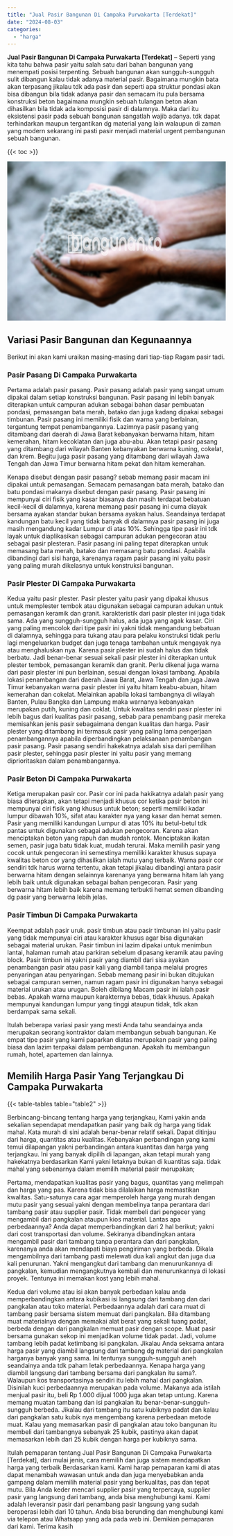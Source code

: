 ```yaml
---
title: "Jual Pasir Bangunan Di Campaka Purwakarta [Terdekat]"
date: "2024-08-03"
categories: 
  - "harga"
---
```


**Jual Pasir Bangunan Di Campaka Purwakarta \[Terdekat\]** – Seperti yang kita tahu bahwa pasir yaitu salah satu dari bahan bangunan yang menempati posisi terpenting. Sebuah bangunan akan sungguh-sungguh sulit dibangun kalau tidak adanya material pasir. Bagaimana mungkin bata akan terpasang jikalau tdk ada pasir dan seperti apa struktur pondasi akan bisa dibangun bila tidak adanya pasir dan semacam itu pula bersama konstruksi beton bagaimana mungkin sebuah tulangan beton akan dihasilkan bila tidak ada komposisi pasir di dalamnya. Maka dari itu eksistensi pasir pada sebuah bangunan sangatlah wajib adanya. tdk dapat terhindarkan maupun tergantikan dg material yang lain walaupun di zaman yang modern sekarang ini pasti pasir menjadi material urgent pembangunan sebuah bangunan.

{{< toc >}}

![Jual Pasir Bangunan Di Campaka Purwakarta [Terdekat]](/images/jual-pasir-bangunan-50.png)

## Variasi Pasir Bangunan dan Kegunaannya

Berikut ini akan kami uraikan masing-masing dari tiap-tiap Ragam pasir tadi.

### Pasir Pasang Di Campaka Purwakarta

Pertama adalah pasir pasang. Pasir pasang adalah pasir yang sangat umum dipakai dalam setiap konstruksi bangunan. Pasir pasang ini lebih banyak diterapkan untuk campuran adukan sebagai bahan dasar pembuatan pondasi, pemasangan bata merah, batako dan juga kadang dipakai sebagai timbunan. Pasir pasang ini memiliki fisik dan warna yang berlainan, tergantung tempat penambangannya. Lazimnya pasir pasang yang ditambang dari daerah di Jawa Barat kebanyakan berwarna hitam, hitam kemerahan, hitam kecoklatan dan juga abu-abu. Akan tetapi pasir pasang yang ditambang dari wilayah Banten kebanyakan berwarna kuning, cokelat, dan krem. Begitu juga pasir pasang yang ditambang dari wilayah Jawa Tengah dan Jawa Timur berwarna hitam pekat dan hitam kemerahan.

Kenapa disebut dengan pasir pasang? sebab memang pasir macam ini dipakai untuk pemasangan. Semacam pemasangan bata merah, batako dan batu pondasi makanya disebut dengan pasir pasang. Pasir pasang ini mempunyai ciri fisik yang kasar biasanya dan masih terdapat bebatuan kecil-kecil di dalamnya, karena memang pasir pasang ini cuma diayak bersama ayakan standar bukan bersama ayakan halus. Seandainya terdapat kandungan batu kecil yang tidak banyak di dalamnya pasir pasang ini juga masih mengandung kadar Lumpur di atas 10%. Sehingga tipe pasir ini tdk layak untuk diaplikasikan sebagai campuran adukan pengecoran atau sebagai pasir plesteran. Pasir pasang ini paling tepat diterapkan untuk memasang bata merah, batako dan memasang batu pondasi. Apabila dibandingi dari sisi harga, karenanya ragam pasir pasang ini yaitu pasir yang paling murah dikelasnya untuk konstruksi bangunan.

### Pasir Plester Di Campaka Purwakarta

Kedua yaitu pasir plester. Pasir plester yaitu pasir yang dipakai khusus untuk memplester tembok atau digunakan sebagai campuran adukan untuk pemasangan keramik dan granit. karakteristik dari pasir plester ini juga tidak sama. Ada yang sungguh-sungguh halus, ada juga yang agak kasar. Ciri yang paling mencolok dari tipe pasir ini yakni tidak mengandung bebatuan di dalamnya, sehingga para tukang atau para pelaku konstruksi tidak perlu lagi mengeluarkan budget dan juga tenaga tambahan untuk mengayak nya atau menghaluskan nya. Karena pasir plester ini sudah halus dan tidak berbatu. Jadi benar-benar sesuai sekali pasir plester ini diterapkan untuk plester tembok, pemasangan keramik dan granit. Perlu dikenal juga warna dari pasir plester ini pun berlainan, sesuai dengan lokasi tambang. Apabila lokasi penambangan dari daerah Jawa Barat, Jawa Tengah dan juga Jawa Timur kebanyakan warna pasir plester ini yaitu hitam keabu-abuan, hitam kemerahan dan cokelat. Melainkan apabila lokasi tambangnya di wilayah Banten, Pulau Bangka dan Lampung maka warnanya kebanyakan merupakan putih, kuning dan coklat. Untuk kwalitas sendiri pasir plester ini lebih bagus dari kualitas pasir pasang, sebab para penambang pasir mereka memisahkan jenis pasir sebagaimana dengan kualitas dan harga. Pasir plester yang ditambang ini termasuk pasir yang paling lama pengerjaan penambangannya apabila diperbandingkan pelaksanaan penambangan pasir pasang. Pasir pasang sendiri hakekatnya adalah sisa dari pemilihan pasir plester, sehingga pasir plester ini yaitu pasir yang memang diprioritaskan dalam penambangannya.

### Pasir Beton Di Campaka Purwakarta

Ketiga merupakan pasir cor. Pasir cor ini pada hakikatnya adalah pasir yang biasa diterapkan, akan tetapi menjadi khusus cor ketika pasir beton ini mempunyai ciri fisik yang khusus untuk beton; seperti memiliki kadar lumpur dibawah 10%, sifat atau karakter nya yang kasar dan hemat semen. Pasir yang memiliki kandungan Lumpur di atas 10% itu betul-betul tdk pantas untuk digunakan sebagai adukan pengecoran. Karena akan menciptakan beton yang rapuh dan mudah rontok. Menciptakan ikatan semen, pasir juga batu tidak kuat, mudah terurai. Maka memilih pasir yang cocok untuk pengecoran ini semestinya memiliki karakter khusus supaya kwalitas beton cor yang dihasilkan ialah mutu yang terbaik. Warna pasir cor sendiri tdk harus warna tertentu, akan tetapi jikalau dibandingi antara pasir berwarna hitam dengan selainnya karenanya yang berwarna hitam lah yang lebih baik untuk digunakan sebagai bahan pengecoran. Pasir yang berwarna hitam lebih baik karena memang terbukti hemat semen dibanding dg pasir yang berwarna lebih jelas.

### Pasir Timbun Di Campaka Purwakarta

Keempat adalah pasir uruk. pasir timbun atau pasir timbunan ini yaitu pasir yang tidak mempunyai ciri atau karakter khusus agar bisa digunakan sebagai material urukan. Pasir timbun ini lazim dipakai untuk menimbun lantai, halaman rumah atau parkiran sebelum dipasang keramik atau paving block. Pasir timbun ini yakni pasir yang diambil dari sisa ayakan penambangan pasir atau pasir kali yang diambil tanpa melalui progres penyaringan atau penyaringan. Sebab memang pasir ini bukan ditujukan sebagai campuran semen, namun ragam pasir ini digunakan hanya sebagai material urukan atau urugan. Boleh dibilang Macam pasir ini ialah pasir bebas. Apakah warna maupun karakternya bebas, tidak khusus. Apakah mempunyai kandungan lumpur yang tinggi ataupun tidak, tdk akan berdampak sama sekali.

Itulah beberapa variasi pasir yang mesti Anda tahu seandainya anda merupakan seorang kontraktor dalam membangun sebuah bangunan. Ke empat tipe pasir yang kami paparkan diatas merupakan pasir yang paling biasa dan lazim terpakai dalam pembangunan. Apakah itu membangun rumah, hotel, apartemen dan lainnya.

## Memilih Harga Pasir Yang Terjangkau Di Campaka Purwakarta

{{< table-tables table="table2" >}}

Berbincang-bincang tentang harga yang terjangkau, Kami yakin anda sekalian sependapat mendapatkan pasir yang baik dg harga yang tidak mahal. Kata murah di sini adalah benar-benar relatif sekali. Dapat ditinjau dari harga, quantitas atau kualitas. Kebanyakan perbandingan yang kami temui dilapangan yakni perbandingan antara kuantitas dan harga yang terjangkau. Ini yang banyak dipilih di lapangan, akan tetapi murah yang hakekatnya berdasarkan Kami yakni letaknya bukan di kuantitas saja. tidak mahal yang sebenarnya dalam memilih material pasir merupakan;

Pertama, mendapatkan kualitas pasir yang bagus, quantitas yang melimpah dan harga yang pas. Karena tidak bisa dilalaikan harga memastikan kwalitas. Satu-satunya cara agar memperoleh harga yang murah dengan mutu pasir yang sesuai yakni dengan membelinya tanpa perantara dari tambang pasir atau supplier pasir. Tidak membeli dari pengecer yang mengambil dari pangkalan ataupun kios material. Lantas apa perbedaannya? Anda dapat memperbandingkan dari 2 hal berikut; yakni dari cost transportasi dan volume. Sekiranya dibandingkan antara mengambil pasir dari tambang tanpa perantara dan dari pangkalan, karenanya anda akan mendapati biaya pengiriman yang berbeda. Dikala mengambilnya dari tambang pasti melewati dua kali angkut dan juga dua kali penurunan. Yakni mengangkut dari tambang dan menurunkannya di pangkalan, kemudian mengangkutnya kembali dan menurunkannya di lokasi proyek. Tentunya ini memakan kost yang lebih mahal.

Kedua dari volume atau isi akan banyak perbedaan kalau anda memperbandingkan antara kubikasi isi langsung dari tambang dan dari pangkalan atau toko material. Perbedaannya adalah dari cara muat di tambang pasir bersama sistem memuat dari pangkalan. Bila ditambang muat materialnya dengan memakai alat berat yang sekali tuang padat, berbeda dengan dari pangkalan memuat pasir dengan scope. Muat pasir bersama gunakan sekop ini menjadikan volume tidak padat. Jadi, volume tambang lebih padat ketimbang isi pangkalan. Jikalau Anda seksama antara harga pasir yang diambil langsung dari tambang dg material dari pangkalan harganya banyak yang sama. Ini tentunya sungguh-sungguh aneh seandainya anda tdk paham letak perbedaannya. Kenapa harga yang diambil langsung dari tambang bersama dari pangkalan itu sama?. Walaupun kos transportasinya sendiri itu lebih mahal dari pangkalan. Disinilah kuci perbedaannya merupakan pada volume. Makanya ada istilah menjual pasir itu, beli Rp 1.000 dijual 1000 juga akan tetap untung. Karena memang muatan tambang dan isi pangkalan itu benar-benar-sungguh-sungguh berbeda. Jikalau dari tambang itu satu kubiknya padat dan kalau dari pangkalan satu kubik nya mengembang karena perbedaan metode muat. Kalau yang memasarkan pasir di pangkalan atau toko bangunan itu membeli dari tambangnya sebanyak 25 kubik, pastinya akan dapat memasarkan lebih dari 25 kubik dengan harga per kubiknya sama.

Itulah pemaparan tentang Jual Pasir Bangunan Di Campaka Purwakarta \[Terdekat\], dari mulai jenis, cara memilih dan juga sistem mendapatkan harga yang terbaik Berdasarkan kami. Kami harap pemaparan kami di atas dapat menambah wawasan untuk anda dan juga menyebabkan anda gampang dalam memilih material pasir yang berkualitas, pas dan tepat mutu. Bila Anda keder mencari supplier pasir yang terpercaya, supplier pasir yang langsung dari tambang, anda bisa menghubungi kami. Kami adalah leveransir pasir dari penambang pasir langsung yang sudah beroperasi lebih dari 10 tahun. Anda bisa berunding dan menghubungi kami via telepon atau Whatsapp yang ada pada web ini. Demikian pemaparan dari kami. Terima kasih
